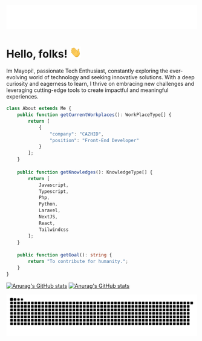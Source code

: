 <h1 align="center">
  <img src="https://raw.githubusercontent.com/mayopi/mayopi/master/name.svg" alt="Marton Lederer" />
</h1>

# Hello, folks! <img src="https://raw.githubusercontent.com/mayopi/mayopi/master/wave.gif" width="30px" height="30px" />

Im Mayopi!, passionate Tech Enthusiast, constantly exploring the ever-evolving world of technology and seeking innovative solutions. With a deep curiosity and eagerness to learn, I thrive on embracing new challenges and leveraging cutting-edge tools to create impactful and meaningful experiences.

```typescript
class About extends Me {
    public function getCurrentWorkplaces(): WorkPlaceType[] {
        return [
            {
                "company": "CAZHID",
                "position": "Front-End Developer"
            }
        ];
    }

    public function getKnowledges(): KnowledgeType[] {
        return [
            Javascript,
            Typescript,
            Php,
            Python,
            Laravel,
            NextJS,
            React,
            Tailwindcss
        ];
    }

    public function getGoal(): string {
        return "To contribute for humanity.";
    }
}
```

[![Anurag's GitHub stats](https://github-readme-stats.vercel.app/api?username=mayopi&show_icons=true&theme=onedark#gh-dark-mode-only&show=reviews,discussions_started,discussions_answered,prs_merged,prs_merged_percentage)](https://github.com/mayopi)
[![Anurag's GitHub stats](https://github-readme-stats.vercel.app/api?username=mayopi&show_icons=true&theme=buefy#gh-light-mode-only&show=reviews,discussions_started,discussions_answered,prs_merged,prs_merged_percentage)](https://github.com/mayopi)

<div>
  <img alt="snake eating my contributions" src="https://raw.githubusercontent.com/mayopi/mayopi/output/github-contribution-grid-snake-dark.svg" />
  <br/><br/><br/>
</div>
